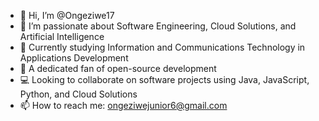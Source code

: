 - 👋 Hi, I’m @Ongeziwe17
- 👀 I’m passionate about Software Engineering, Cloud Solutions, and Artificial Intelligence
- 🌱 Currently studying Information and Communications Technology in Applications Development
- 🌹 A dedicated fan of open-source development
- 💻 Looking to collaborate on software projects using Java, JavaScript, Python, and Cloud Solutions
- 📫 How to reach me: ongeziwejunior6@gmail.com

<!---
Ongeziwe17/Ongeziwe17 is a ✨ special ✨ repository because its `README.md` (this file) appears on your GitHub profile.
You can click the Preview link to take a look at your changes.
--->
